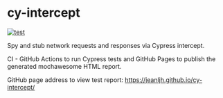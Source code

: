 # cy-intercept

[![test](https://github.com/jeanljh/cy-intercept/actions/workflows/test.yml/badge.svg)](https://github.com/jeanljh/cy-intercept/actions/workflows/test.yml)

Spy and stub network requests and responses via Cypress intercept.

CI - GitHub Actions to run Cypress tests and GitHub Pages to publish the generated mochawesome HTML report.

GitHub page address to view test report: https://jeanljh.github.io/cy-intercept/
